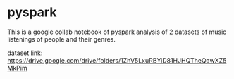 # pyspark 
This is a google collab notebook of pyspark analysis of 2 datasets of music listenings of people and their genres.

dataset link: https://drive.google.com/drive/folders/1ZhV5LxuRBYiD81HJHQTheQawXZ5MkPim
